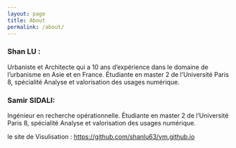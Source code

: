 ```yaml
---
layout: page
title: About
permalink: /about/
---
```

### Shan LU :

Urbaniste et Architecte qui a 10 ans d’expérience dans le domaine de l’urbanisme en Asie et en France.
Étudiante en master 2 de l’Université Paris 8, spécialité Analyse et valorisation des usages numérique.


### Samir SIDALI:
Ingénieur en recherche opérationnelle.
Étudiante en master 2 de l’Université Paris 8, spécialité Analyse et valorisation des usages numérique.

 le site de Visulisation : https://github.com/shanlu63/vm.github.io
